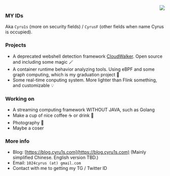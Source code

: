 <img align="right" src="https://github-readme-stats.vercel.app/api?username=CyrusF&show_icons=true&count_private=true&theme=jolly&icon_color=5CBDD8&bg_color=15,123175,5B2749,777777&hide_title=true&hide_border=true">

### MY IDs
Aka `Cyru1s` (more on security fields) / `CyrusF` (other fields when name Cyrus is occupied).

### Projects
* A deprecated webshell detection framework [CloudWalker](https://github.com/chaitin/cloudwalker). Open source and including some magic 🪄
* A container runtime behavior analyzing tools. Using eBPF and some graph computing, which is my graduation project 🎉
* Some real-time conputing system. More lighter than Flink something, and customizable 💡

### Working on
* A streaming computing framework WITHOUT JAVA, such as Golang
* Make a cup of nice coffee ☕ or drink 🍹
* Photography 📸
* Maybe a coser

### More info
* Blog: [https://blog.cyru1s.com](https://blog.cyru1s.com) (Mainly simplified Chinese. English version TBD.)
* Email: `1024cyrus (at) gmail.com`
* Contact with me to getting my TG / Twitter ID
